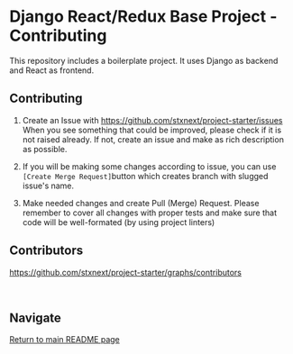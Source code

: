 # Django React/Redux Base Project - Contributing

This repository includes a boilerplate project. It uses Django as backend and React as frontend.

## Contributing

1. Create an Issue with https://github.com/stxnext/project-starter/issues
   When you see something that could be improved, please check if it is not raised already. If not, create an issue and make
   as rich description as possible.

2. If you will be making some changes according to issue, you can use `[Create Merge Request]`button which creates branch
   with slugged issue's name.

3. Make needed changes and create Pull (Merge) Request. Please remember to cover all changes with proper tests and
   make sure that code will be well-formated (by using project linters)

## Contributors

https://github.com/stxnext/project-starter/graphs/contributors

<br />

## Navigate

[Return to main README page](README.md)
